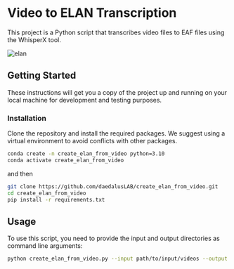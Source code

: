 # Video to ELAN Transcription

This project is a Python script that transcribes video files to EAF files using the WhisperX tool.

![elan](https://github.com/daedalusLAB/create_elan_from_video/assets/1314992/c879c168-3059-4d06-b1a5-f65db100ab39)


## Getting Started

These instructions will get you a copy of the project up and running on your local machine for development and testing purposes.

### Installation

Clone the repository and install the required packages. We suggest using a virtual environment to avoid conflicts with other packages.

```sh
conda create -n create_elan_from_video python=3.10
conda activate create_elan_from_video
```

and then

```sh
git clone https://github.com/daedalusLAB/create_elan_from_video.git
cd create_elan_from_video
pip install -r requirements.txt

```

## Usage

To use this script, you need to provide the input and output directories as command line arguments:

```sh
python create_elan_from_video.py --input path/to/input/videos --output path/to/output 
```
